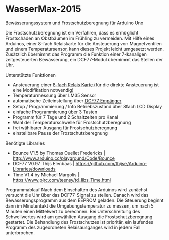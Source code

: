 # WasserMax-2015
Bewässerungssystem und Frostschutzberegnung für Arduino Uno

Die Frostschutzberegnung ist ein Verfahren, dass es ermöglicht Frostschäden an Obstbäumen im Frühling zu vermeiden. 
Mit Hilfe eines Arduinos, einer 8-fach Relaiskarte für die Ansteuerung von Magnetventilen und einem Temperatursensor, 
kann dieses Projekt leicht umgesetzt werden.
Zusätzlich übernimmt das Programm die Funktion einer 7-kanaligen zeitgesteuerten Bewässerung, ein DCF77-Modul übernimmt
das Stellen der Uhr.

Unterstützte Funktionen
- Ansteuerung einer <a href="http://www.conrad.de/ce/de/product/197720/8fach-Relaiskarte-Baustein-12-24-VDC-8-Relaisausgaenge">8-fach Relais Karte </a>(für die direkte Ansteuerung ist eine Modifikation notwendig)
- Temperaturmessung über LM35 Sensor
- automatische Zeiteinstellung über <a href="http://www.conrad.de/ce/de/product/641138/CE-DCF-Empfaengerplatine/?ref=search&rt=search&rb=1">DCF77 Empänger</a>
- Setup / Programmierung / Info Betriebszustand  über 8fach LCD Display
- einfache Programmierung über 3 Tasten
- Programm für 7 Tage und 2 Schaltzeiten pro Kanal
- Wahl der Temperaturschwelle für Frostschutzberegnung
- frei wählbarer Ausgang für Frostschutzberegnung
- einstellbare Pause der Frostschutzberegnung

Benötigte Libraries
- Bounce V1.5 by Thomas Ouellet Fredericks | http://www.arduino.cc/playground/Code/Bounce
- DCF77 V0.97 Thijs Elenbaas | https://github.com/thijse/Arduino-Libraries/downloads
- Time V1.4 by Michael Margolis | https://www.pjrc.com/teensy/td_libs_Time.html

Programmablauf
Nach dem Einschalten des Arduinos wird zunächst versucht die Uhr über das DCF77-Signal zu stellen. Danach wird das
Bewässerungsprogramm aus dem EEPROM geladen. Die Steuerung beginnt dann im Minutentakt die Umgebungstemperatur
zu messen, um nach 5 Minuten einen Mittelwert zu berechnen. Bei Unterschreitung des Schwellwertes wird am gewählten 
Ausgang die Frostschutzberegnung gestartet.
Die Behandlung des Frostschutzes ist prioritär, ein laufendes Programm des zugeordneten Relaisausganges wird in 
jedem Fall unterbrochen. 


